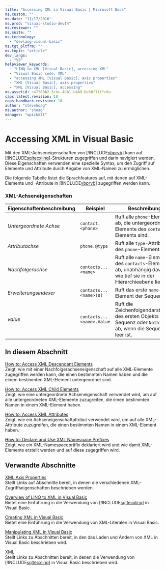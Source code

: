 ```yaml
---
title: "Accessing XML in Visual Basic | Microsoft Docs"
ms.custom: ""
ms.date: "11/17/2016"
ms.prod: "visual-studio-dev14"
ms.reviewer: ""
ms.suite: ""
ms.technology: 
  - "devlang-visual-basic"
ms.tgt_pltfrm: ""
ms.topic: "article"
dev_langs: 
  - "VB"
helpviewer_keywords: 
  - "LINQ to XML [Visual Basic], accessing XML"
  - "Visual Basic code, XML"
  - "accessing XML [Visual Basic], axis properties"
  - "XML [Visual Basic], axis properties"
  - "XML [Visual Basic], accessing"
ms.assetid: c47f88b2-3cbc-4bb1-b4b9-be60f71ffc6a
caps.latest.revision: 18
caps.handback.revision: 18
author: "stevehoag"
ms.author: "shoag"
manager: "wpickett"
---
```

# Accessing XML in Visual Basic
Mit den XML\-Achseneigenschaften von [!INCLUDE[vbprvb](../../../../csharp/programming-guide/concepts/linq/includes/vbprvb_md.md)] kann auf [!INCLUDE[sqltecxlinq](../../../../csharp/programming-guide/concepts/linq/includes/sqltecxlinq_md.md)]\-Strukturen zugegriffen und darin navigiert werden.  Diese Eigenschaften verwenden eine spezielle Syntax, um den Zugriff auf Elemente und Attribute durch Angabe von XML\-Namen zu ermöglichen.  
  
 Die folgende Tabelle listet die Sprachfeatures auf, mit denen auf XML\-Elemente und \-Attribute in [!INCLUDE[vbprvb](../../../../csharp/programming-guide/concepts/linq/includes/vbprvb_md.md)] zugegriffen werden kann.  
  
### XML\-Achseneigenschaften  
  
|Eigenschaftenbeschreibung|Beispiel|Beschreibung|  
|-------------------------------|--------------|------------------|  
|*Untergeordnete Achse*|`contact.<phone>`|Ruft alle `phone`\-Elemente ab, die untergeordnete Elemente des `contact`\-Elements sind.|  
|*Attributachse*|`phone.@type`|Ruft alle `type`\-Attribute des `phone`\-Elements ab.|  
|*Nachfolgerachse*|`contacts...<name>`|Ruft alle `name`\-Elemente des `contacts`\-Elements ab, unabhängig davon, wie tief sie in der Hierarchieebene liegen.|  
|*Erweiterungsindexer*|`contacts...<name>(0)`|Ruft das erste `name`\-Element der Sequenz ab.|  
|*value*|`contacts...<name>.Value`|Ruft die Zeichenfolgendarstellung des ersten Objekts in der Sequenz oder `Nothing` ab, wenn die Sequenz leer ist.|  
  
## In diesem Abschnitt  
 [How to: Access XML Descendant Elements](../../../../visual-basic/programming-guide/language-features/xml/how-to-access-xml-descendant-elements.md)  
 Zeigt, wie mit einer Nachfolgerachseneigenschaft auf alle XML\-Elemente zugegriffen werden kann, die einen bestimmten Namen haben und die einem bestimmten XML\-Element untergeordnet sind.  
  
 [How to: Access XML Child Elements](../../../../visual-basic/programming-guide/language-features/xml/how-to-access-xml-child-elements.md)  
 Zeigt, wie eine untergeordnete Achseneigenschaft verwendet wird, um auf alle untergeordneten XML\-Elemente zuzugreifen, die einen bestimmten Namen in einem XML\-Element haben.  
  
 [How to: Access XML Attributes](../../../../visual-basic/programming-guide/language-features/xml/how-to-access-xml-attributes.md)  
 Zeigt, wie ein Achseneigenschaftattribut verwendet wird, um auf alle XML\-Attribute zuzugreifen, die einen bestimmten Namen in einem XML\-Element haben.  
  
 [How to: Declare and Use XML Namespace Prefixes](../../../../visual-basic/programming-guide/language-features/xml/how-to-declare-and-use-xml-namespace-prefixes.md)  
 Zeigt, wie ein XML\-Namespacepräfix deklariert wird und wie damit XML\-Elemente erstellt werden und auf diese zugegriffen wird.  
  
## Verwandte Abschnitte  
 [XML Axis Properties](../../../../visual-basic/language-reference/xml-axis/xml-axis-properties.md)  
 Stellt Links auf Abschnitte bereit, in denen die verschiedenen XML\-Zugriffseigenschaften beschrieben werden.  
  
 [Overview of LINQ to XML in Visual Basic](../../../../visual-basic/programming-guide/language-features/xml/overview-of-linq-to-xml.md)  
 Bietet eine Einführung in die Verwendung von [!INCLUDE[sqltecxlinq](../../../../csharp/programming-guide/concepts/linq/includes/sqltecxlinq_md.md)] in Visual Basic.  
  
 [Creating XML in Visual Basic](../../../../visual-basic/programming-guide/language-features/xml/creating-xml.md)  
 Bietet eine Einführung in die Verwendung von XML\-Literalen in Visual Basic.  
  
 [Manipulating XML in Visual Basic](../../../../visual-basic/programming-guide/language-features/xml/manipulating-xml.md)  
 Stellt Links zu Abschnitten bereit, in den das Laden und Ändern von XML in Visual Basic beschrieben wird.  
  
 [XML](../../../../visual-basic/programming-guide/language-features/xml/index.md)  
 Stellt Links zu Abschnitten bereit, in denen die Verwendung von [!INCLUDE[sqltecxlinq](../../../../csharp/programming-guide/concepts/linq/includes/sqltecxlinq_md.md)] in Visual Basic beschrieben wird.